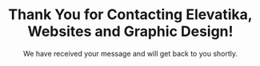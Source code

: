 ---
title: Thank You for Contacting Elevatika, Websites and Graphic Design!
subtitle: We have received your message and will get back to you shortly.
layout: empty
private: true
---